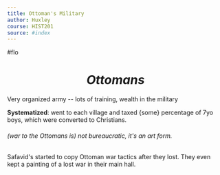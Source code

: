 ```yaml
---
title: Ottoman's Military
author: Huxley
course: HIST201
source: #index
---
```

#flo

# $$Ottomans$$

Very organized army -- lots of training, wealth in the military

**Systematized**: went to each village and taxed {some} percentage of 7yo boys, which were converted to Christians. 

###### (war to the Ottomans is) not bureaucratic, it's an art form.


Safavid's started to copy Ottoman war tactics after they lost. They even kept a painting of a lost war in their main hall. 





















